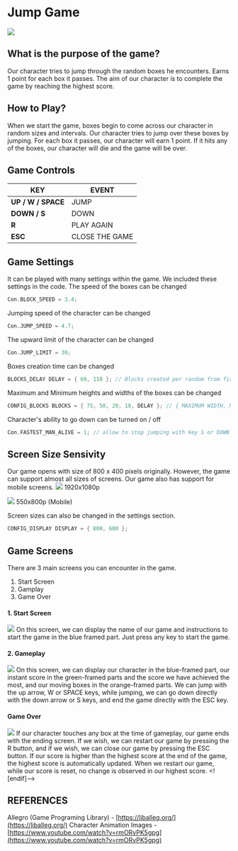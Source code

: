 # Jump Game
![](https://cdn.serverbutik.com.tr/vQtKr5.png)

## What is the purpose of the game?
Our character tries to jump through the random boxes he encounters. Earns 1 point for each box it passes. The aim of our character is to complete the game by reaching the highest score.
## How to Play?
When we start the game, boxes begin to come across our character in random sizes and intervals. Our character tries to jump over these boxes by jumping. For each box it passes, our character will earn 1 point. If it hits any of the boxes, our character will die and the game will be over.
## Game Controls
| KEY | EVENT |
|--|--|
| **UP / W / SPACE** | JUMP |
| **DOWN / S** | DOWN |
| **R** | PLAY AGAIN |
| **ESC** | CLOSE THE GAME |
## Game Settings
It can be played with many settings within the game. We included these settings in the code.
The speed of the boxes can be changed
```c
Con.BLOCK_SPEED = 3.4;
```
Jumping speed of the character can be changed
```c
Con.JUMP_SPEED = 4.7;
```
The upward limit of the character can be changed
```c
Con.JUMP_LIMIT = 30;
```
Boxes creation time can be changed
```c
BLOCKS_DELAY DELAY = { 60, 110 }; // Blocks created per random from first/FPS to second/FPS second
```
Maximum and Minimum heights and widths of the boxes can be changed
```c
CONFIG_BLOCKS BLOCKS = { 75, 50, 20, 10, DELAY }; // { MAXIMUM WIDTH, MAXIMUM HEIGHT, MINIMUM WIDTH, MINIMUM HEIGHT, DELAY }
```
Character's ability to go down can be turned on / off
```c
Con.FASTEST_MAN_ALIVE = 1; // allow to stop jumping with key S or DOWN
```
## Screen Size Sensivity
Our game opens with size of 800 x 400 pixels originally. However, the game can support almost all sizes of screens. Our game also has support for mobile screens.
![](https://cdn.serverbutik.com.tr/YnvsKt.png)
1920x1080p


![](https://cdn.serverbutik.com.tr/bWqSx3.png)
550x800p (Mobile)

Screen sizes can also be changed in the settings section.
```c
CONFIG_DISPLAY DISPLAY = { 800, 600 };
```
## Game Screens
There are 3 main screens you can encounter in the game.

 1. Start Screen
 2. Gamplay
 3. Game Over

#### 1. Start Screen
![](https://cdn.serverbutik.com.tr/bSeCYJ.png)
On this screen, we can display the name of our game and instructions to start the game in the blue framed part. Just press any key to start the game.
#### 2. Gameplay
![](https://cdn.serverbutik.com.tr/tgPDdE.png)
On this screen, we can display our character in the blue-framed part, our instant score in the green-framed parts and the score we have achieved the most, and our moving boxes in the orange-framed parts. We can jump with the up arrow, W or SPACE keys, while jumping, we can go down directly with the down arrow or S keys, and end the game directly with the ESC key.
#### Game Over
![](https://cdn.serverbutik.com.tr/CtuXME.png)
If our character touches any box at the time of gameplay, our game ends with the ending screen. If we wish, we can restart our game by pressing the R button, and if we wish, we can close our game by pressing the ESC button. If our score is higher than the highest score at the end of the game, the highest score is automatically updated. When we restart our game, while our score is reset, no change is observed in our highest score.
<![endif]-->

## REFERENCES
Allegro (Game Programing Library) - [https://liballeg.org/](https://liballeg.org/)
Character Animation Images - [https://www.youtube.com/watch?v=rmORvPK5gpg](https://www.youtube.com/watch?v=rmORvPK5gpg)
